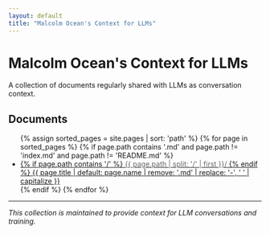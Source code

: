 ```yaml
---
layout: default
title: "Malcolm Ocean's Context for LLMs"
---
```


# Malcolm Ocean's Context for LLMs

A collection of documents regularly shared with LLMs as conversation context.

## Documents

<ul>
{% assign sorted_pages = site.pages | sort: 'path' %}
{% for page in sorted_pages %}
  {% if page.path contains '.md' and page.path != 'index.md' and page.path != 'README.md' %}
    <li>
      <a href="{{ page.url | relative_url }}">
        {% if page.path contains '/' %}
          <span style="color: #666;">{{ page.path | split: '/' | first }}/</span>
        {% endif %}
        {{ page.title | default: page.name | remove: '.md' | replace: '-', ' ' | capitalize }}
      </a>
    </li>
  {% endif %}
{% endfor %}
</ul>

---

*This collection is maintained to provide context for LLM conversations and training.*
